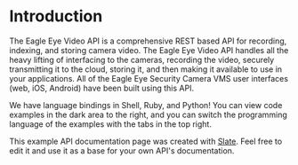 # Introduction

The Eagle Eye Video API is a comprehensive REST based API for recording, indexing, and storing camera video.  The Eagle Eye Video API handles all the heavy lifting of interfacing to the cameras, recording the video, securely transmitting it to the cloud, storing it, and then making it available to use in your applications. All of the Eagle Eye Security Camera VMS user interfaces (web, iOS, Android) have been built using this API.

We have language bindings in Shell, Ruby, and Python! You can view code examples in the dark area to the right, and you can switch the programming language of the examples with the tabs in the top right.

This example API documentation page was created with [Slate](http://github.com/tripit/slate). Feel free to edit it and use it as a base for your own API's documentation.